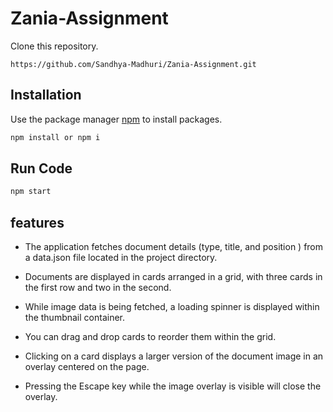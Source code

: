 # Zania-Assignment
Clone this repository.
```git
https://github.com/Sandhya-Madhuri/Zania-Assignment.git
```
## Installation
Use the package manager [npm](https://docs.npmjs.com/cli/v10/commands/npm-install) to install packages.

```js
npm install or npm i
```

## Run Code

```js
npm start
```
## features
* The application fetches document details (type, title, and position ) from a data.json file located in the project directory.

* Documents are displayed in cards arranged in a grid, with three cards in the first row and two in the second.

* While image data is being fetched, a loading spinner is displayed within the thumbnail container.
* You can drag and drop cards to reorder them within the grid.
* Clicking on a card displays a larger version of the document image in an overlay centered on the page.
* Pressing the Escape key while the image overlay is visible will close the overlay.
